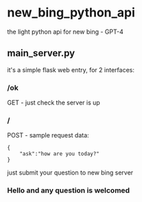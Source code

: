 # new_bing_python_api
the light python api for new bing - GPT-4

## main_server.py
it's a simple flask web entry, for 2 interfaces:

### /ok
GET - just check the server is up

### /
POST - sample request data:
```
{
    "ask":"how are you today?"
}
```
just submit your question to new bing server

### Hello and any question is welcomed
